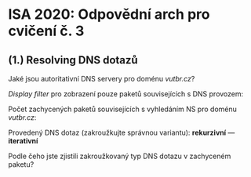 # ISA 2020: Odpovědní arch pro cvičení č. 3

## (1.) Resolving DNS dotazů

Jaké jsou autoritativní DNS servery pro doménu *vutbr.cz*?

*Display filter* pro zobrazení pouze paketů souvisejících s DNS provozem:

Počet zachycených paketů souvisejících s vyhledáním NS pro doménu *vutbr.cz*:

Provedený DNS dotaz (zakroužkujte správnou variantu): **rekurzivní** — **iterativní**

Podle čeho jste zjistili zakroužkovaný typ DNS dotazu v zachyceném paketu?
